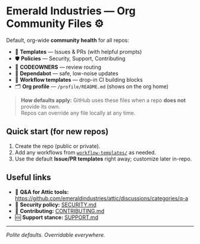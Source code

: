 # Emerald Industries — Org Community Files ⚙️

Default, org-wide **community health** for all repos:
- 🧩 **Templates** — Issues & PRs (with helpful prompts)
- 🛡️ **Policies** — Security, Support, Contributing
- 👥 **CODEOWNERS** — review routing
- 🤖 **Dependabot** — safe, low-noise updates
- 🧪 **Workflow templates** — drop-in CI building blocks
- 🗂️ **Org profile** — `/profile/README.md` (shows on the org home)

> **How defaults apply:** GitHub uses these files when a repo **does not** provide its own.  
> Repos can override any file locally at any time.

## Quick start (for new repos)
1. Create the repo (public or private).
2. Add any workflows from [`workflow-templates/`](./workflow-templates/) as needed.
3. Use the default **Issue/PR templates** right away; customize later in-repo.

## Useful links
- 💬 **Q&A for Attic tools:** https://github.com/emeraldindustries/attic/discussions/categories/q-a  
- 🔐 **Security policy:** [SECURITY.md](./SECURITY.md)  
- 🤝 **Contributing:** [CONTRIBUTING.md](./CONTRIBUTING.md)  
- 🆘 **Support stance:** [SUPPORT.md](./SUPPORT.md)

---

_Polite defaults. Overridable everywhere._
